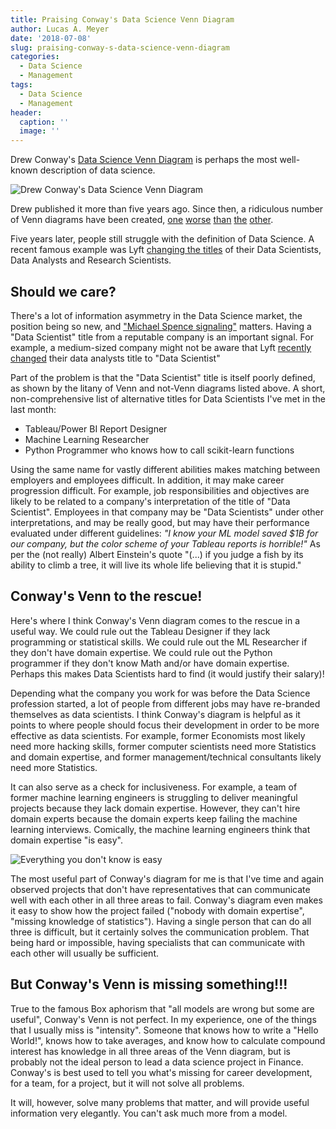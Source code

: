 ```yaml
---
title: Praising Conway's Data Science Venn Diagram
author: Lucas A. Meyer
date: '2018-07-08'
slug: praising-conway-s-data-science-venn-diagram
categories:
  - Data Science
  - Management
tags:
  - Data Science
  - Management
header:
  caption: ''
  image: ''
---
```


Drew Conway's [Data Science Venn Diagram](http://drewconway.com/zia/2013/3/26/the-data-science-venn-diagram) is perhaps the most well-known description of data science.

![Drew Conway's Data Science Venn Diagram](/img/Data_Science_VD.png)

Drew published it more than five years ago. Since then, a ridiculous number of Venn diagrams have been created, [one](https://www.datasciencecentral.com/profiles/blogs/the-data-science-venn-diagram-revisited) [worse](https://whatsthebigdata.com/2016/07/08/the-new-data-scientist-venn-diagram/) [than](https://twitter.com/kirkdborne/status/961452846821597184) [the](https://twitter.com/kirkdborne/status/739446818233327616) [other](https://blog.zhaw.ch/datascience/files/2014/06/SkillSet.png).

Five years later, people still struggle with the definition of Data Science. A recent famous example was Lyft [changing the titles](https://eng.lyft.com/whats-in-a-name-ce42f419d16c) of their Data Scientists, Data Analysts and Research Scientists. 

## Should we care?

There's a lot of information asymmetry in the Data Science market, the position being so new, and ["Michael Spence signaling"](https://www.jstor.org/stable/1882010) matters. Having a "Data Scientist" title from a reputable company is an important signal. For example, a medium-sized company might not be aware that Lyft [recently changed](https://eng.lyft.com/whats-in-a-name-ce42f419d16c) their data analysts title to "Data Scientist"

Part of the problem is that the "Data Scientist" title is itself poorly defined, as shown by the litany of Venn and not-Venn diagrams listed above. A short, non-comprehensive list of alternative titles for Data Scientists I've met in the last month:

* Tableau/Power BI Report Designer
* Machine Learning Researcher
* Python Programmer who knows how to call scikit-learn functions

Using the same name for vastly different abilities makes matching between employers and employees difficult. In addition, it may make career progression difficult. For example, job responsibilities and objectives are likely to be related to a company's interpretation of the title of "Data Scientist". Employees in that company may be "Data Scientists" under other interpretations, and may be really good, but may have their performance evaluated under different guidelines: _"I know your ML model saved $1B for our company, but the color scheme of your Tableau reports is horrible!"_ As per the (not really) Albert Einstein's quote "(...) if you judge a fish by its ability to climb a tree, it will live its whole life believing that it is stupid."

## Conway's Venn to the rescue!

Here's where I think Conway's Venn diagram comes to the rescue in a useful way. We could rule out the Tableau Designer if they lack programming or statistical skills. We could rule out the ML Researcher if they don't have domain expertise. We could rule out the Python programmer if they don't know Math and/or have domain expertise. Perhaps this makes Data Scientists hard to find (it would justify their salary)!

Depending what the company you work for was before the Data Science profession started, a lot of people from different jobs may have re-branded themselves as data scientists. I think Conway's diagram is helpful as it points to where people should focus their development in order to be more effective as data scientists. For example, former Economists most likely need more hacking skills, former computer scientists need more Statistics and domain expertise, and former management/technical consultants likely need more Statistics.

It can also serve as a check for inclusiveness. For example, a team of former machine learning engineers is struggling to deliver meaningful projects because they lack domain expertise. However, they can't hire domain experts because the domain experts keep failing the machine learning interviews. Comically, the machine learning engineers think that domain expertise "is easy".

![Everything you don't know is easy](/img/here_to_help.png)

The most useful part of Conway's diagram for me is that I've time and again observed projects that don't have representatives that can communicate well with each other in all three areas to fail. Conway's diagram even makes it easy to show how the project failed ("nobody with domain expertise", "missing knowledge of statistics"). Having a single person that can do all three is difficult, but it certainly solves the communication problem. That being hard or impossible, having specialists that can communicate with each other will usually be sufficient.

## But Conway's Venn is missing something!!!

True to the famous Box aphorism that "all models are wrong but some are useful", Conway's Venn is not perfect. In my experience, one of the things that I usually miss is "intensity". Someone that knows how to write a "Hello World!", knows how to take averages, and know how to calculate compound interest has knowledge in all three areas of the Venn diagram, but is probably not the ideal person to lead a data science project in Finance. Conway's is best used to tell you what's missing for career development, for a team, for a project, but it will not solve all problems.

It will, however, solve many problems that matter, and will provide useful information very elegantly. You can't ask much more from a model.


